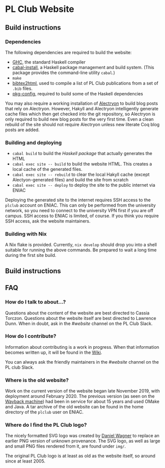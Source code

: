 # PL Club Website

## Build instructions

### Dependencies
The following dependencies are required to build the website:

- [GHC](https://www.haskell.org/ghc/), the standard Haskell compiler
- [cabal-install](https://www.haskell.org/cabal/), a Haskell package
  management and build system. (This package provides the command-line
  utility `cabal`.)
- `make`
- [bibtex2html](https://www.lri.fr/~filliatr/bibtex2html/index.en.html),
  used to compile a list of PL Club publications from a set of `.bib`
  files.
- [pkg-config](https://www.freedesktop.org/wiki/Software/pkg-config/),
  required to build some of the Haskell dependencies

You may also require a working installation of
[Alectryon](https://github.com/cpitclaudel/alectryon) to build blog
posts that rely on Alectryon. However, Hakyll and Alectryon
intelligently generate cache files which then get checked into the git
repository, so Alectryon is only required to build new blog posts for
the very first time. Even a clean rebuild of the site should not
require Alectryon unless new literate Coq blog posts are added.

### Building and deploying

- `cabal build` to build the *Haskell package* that actually generates
  the HTML
- `cabal exec site -- build` to build the website HTML. This creates a
  local cache of the generated files.
- `cabal exec site -- rebuild` to clear the local Hakyll cache (except
  Alectyon-generated files) and build the site from scratch
- `cabal exec site -- deploy` to deploy the site to the public
  internet via ENIAC

Deploying the generated site to the internet requires SSH access to
the `plclub` account on ENIAC. This can only be performed from the
university network, so you need to connect to the university VPN first
if you are off campus. SSH access to ENIAC is limited, of course. If
you think you require SSH access, ask the website maintainers.

### Building with Nix

A Nix flake is provided. Currently, `nix develop` should drop you into
a shell suitable for running the above commands. Be prepared to wait a
long time during the first site build.

## Build instructions

## FAQ

### How do I talk to about...?
Questions about the content of the website are best directed to
Cassia Torczon. Questions about the website itself are best directed to
Lawrence Dunn. When in doubt, ask in the *#website* channel on the PL
Club Slack.

### How do I contribute?
Information about contributing is a work in progress. When that
information becomes written up, it will be found in the
[Wiki](https://github.com/plclub/plclub-web/wiki).

You can always ask the friendly maintainers in the *#website* channel
on the PL club Slack.

### Where is the old website?

Work on the current version of the website began late November 2019,
with deployment around February 2020. The previous version (as seen on
the [Wayback
machine](https://web.archive.org/web/20191217223927/https://www.cis.upenn.edu/~plclub/))
had been in service for about 15 years and used OMake and Java. A tar
archive of the old website can be found in the home directory of the
`plclub` user on ENIAC.

### Where do I find the PL Club logo?

The nicely formatted SVG logo was created by [Daniel
Wagner](http://dmwit.com/plclub-logo/) to replace an earlier PNG
version of unknown provenance. The SVG logo, as well as large and
small PNG files rendered from it, are found under `img/`.

The original PL Club logo is at least as old as the website itself, so
around since at least 2005.
